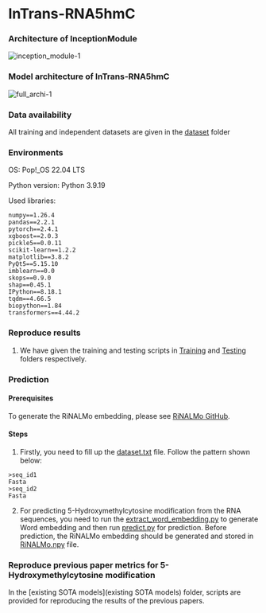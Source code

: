 # InTrans-RNA5hmC

### Architecture of InceptionModule
![inception_module-1](https://github.com/user-attachments/assets/52ae3bc0-b6df-405f-9c11-eea71d8da770)

### Model architecture of InTrans-RNA5hmC
![full_archi-1](https://github.com/user-attachments/assets/d2f69964-6622-49d8-b470-6c16f2398bdb)

### Data availability
All training and independent datasets are given in the [dataset](Dataset) folder

### Environments
OS: Pop!_OS 22.04 LTS

Python version: Python 3.9.19


Used libraries: 
```
numpy==1.26.4
pandas==2.2.1
pytorch==2.4.1
xgboost==2.0.3
pickle5==0.0.11
scikit-learn==1.2.2
matplotlib==3.8.2
PyQt5==5.15.10
imblearn==0.0
skops==0.9.0
shap==0.45.1
IPython==8.18.1
tqdm==4.66.5
biopython==1.84
transformers==4.44.2
```

### Reproduce results
1. We have given the training and testing scripts in [Training](Training) and [Testing](Testing) folders respectively.

### Prediction
#### Prerequisites
To generate the RiNALMo embedding, please see [RiNALMo GitHub](https://github.com/lbcb-sci/RiNALMo).

#### Steps
1. Firstly, you need to fill up the [dataset.txt](Predict/dataset.txt) file. Follow the pattern shown below:

```
>seq_id1
Fasta
>seq_id2
Fasta
```

2. For predicting 5-Hydroxymethylcytosine modification from the RNA sequences, you need to run the [extract_word_embedding.py](Predict/extract_word_embedding.py) to generate Word embedding and then run [predict.py](Predict/predict.py) for prediction. Before prediction, the RiNALMo embedding should be generated and stored in [RiNALMo.npy](Predict/RiNALMo.npy) file.

### Reproduce previous paper metrics for 5-Hydroxymethylcytosine modification
In the [existing SOTA models](existing SOTA models) folder, scripts are provided for reproducing the results of the previous papers.
